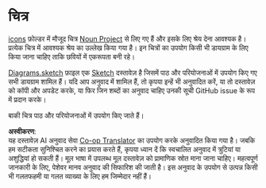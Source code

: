 <!--
CO_OP_TRANSLATOR_METADATA:
{
  "original_hash": "50abd54997afa7e7a3fc7019379e49e3",
  "translation_date": "2025-08-25T16:19:26+00:00",
  "source_file": "images/README.md",
  "language_code": "hi"
}
-->
# चित्र

[icons](../../../images/icons) फ़ोल्डर में मौजूद चित्र [Noun Project](https://thenounproject.com) से लिए गए हैं और इसके लिए श्रेय देना आवश्यक है। प्रत्येक चित्र में आवश्यक श्रेय का उल्लेख किया गया है। इन चित्रों का उपयोग किसी भी डायग्राम के लिए किया जाना चाहिए ताकि छवियों में एकरूपता बनी रहे।

[Diagrams.sketch](../../../images/Diagrams.sketch) फ़ाइल एक [Sketch](https://www.sketch.com) दस्तावेज़ है जिसमें पाठ और परियोजनाओं में उपयोग किए गए सभी डायग्राम शामिल हैं। यदि आप अनुवाद में शामिल हैं, तो कृपया इन्हें भी अनुवादित करें, या तो दस्तावेज़ को कॉपी और अपडेट करके, या फिर जिन शब्दों का अनुवाद चाहिए उनकी सूची GitHub issue के रूप में प्रदान करके।

बाकी चित्र पाठ और परियोजनाओं में उपयोग किए जाते हैं।

**अस्वीकरण**:  
यह दस्तावेज़ AI अनुवाद सेवा [Co-op Translator](https://github.com/Azure/co-op-translator) का उपयोग करके अनुवादित किया गया है। जबकि हम सटीकता सुनिश्चित करने का प्रयास करते हैं, कृपया ध्यान दें कि स्वचालित अनुवाद में त्रुटियां या अशुद्धियां हो सकती हैं। मूल भाषा में उपलब्ध मूल दस्तावेज़ को प्रामाणिक स्रोत माना जाना चाहिए। महत्वपूर्ण जानकारी के लिए, पेशेवर मानव अनुवाद की सिफारिश की जाती है। इस अनुवाद के उपयोग से उत्पन्न किसी भी गलतफहमी या गलत व्याख्या के लिए हम जिम्मेदार नहीं हैं।
